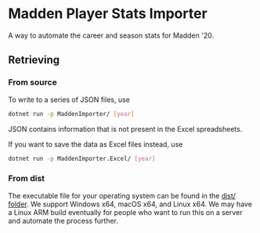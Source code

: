 # Madden Player Stats Importer

A way to automate the career and season stats for Madden '20.

## Retrieving

### From source

To write to a series of JSON files, use

```bash
dotnet run -p MaddenImporter/ [year]
```

JSON contains information that is not present in the Excel spreadsheets.

If you want to save the data as Excel files instead, use

```bash
dotnet run -p MaddenImporter.Excel/ [year]
```

### From dist

The executable file for your operating system can be found in the [dist/ folder](dist/). We support Windows x64, macOS x64, and Linux x64. We may have a Linux ARM build eventually for people who want to run this on a server and automate the process further.
